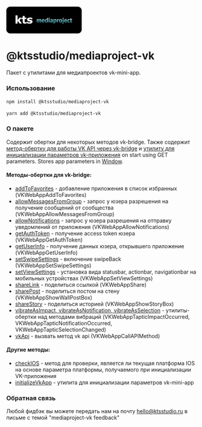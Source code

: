 ![kts](./logo.png)

# @ktsstudio/mediaproject-vk

Пакет с утилитами для медиапроектов vk-mini-app.

### Использование

`npm install @ktsstudio/mediaproject-vk`

`yarn add @ktsstudio/mediaproject-vk`

### О пакете

Содержит обертки для некоторых методов vk-bridge. Также содержит [метод-обертку для работы VK API через vk-bridge](./src/vkApi.ts) и [утилиту для инициализации параметров vk-приложения](./src/initializeVkApp.ts) on start using GET parameters. Stores app parameters in [Window](./src/types/window.ts).

#### Методы-обертки для vk-bridge:

- [addToFavorites](./src/addToFavorites.ts) - добавление приложения в список избранных (VKWebAppAddToFavorites)
- [allowMessagesFromGroup](./src/allowMessagesFromGroup.ts) - запрос у юзера разрешения на получение сообщений от сообщества (VKWebAppAllowMessagesFromGroup)
- [allowNotifications](./src/allowNotifications.ts) - запрос у юзера разрешения на отправку уведомлений от приложения (VKWebAppAllowNotifications)
- [getAuthToken](./src/getAuthToken.ts) - получение access token юзера (VKWebAppGetAuthToken)
- [getUserInfo](./src/getUserInfo.ts) - получение данных юзера, открывшего приложение (VKWebAppGetUserInfo)
- [setSwipeSettings](./src/setSwipeSettings.ts) - включение swipeBack (VKWebAppSetSwipeSettings)
- [setViewSettings](./src/setViewSettings.ts) - установка вида statusbar, actionbar, navigationbar на мобильных устройствах (VKWebAppSetViewSettings)
- [shareLink](./src/shareLink.ts) - поделиться ссылкой (VKWebAppShare)
- [sharePost](./src/sharePost.ts) - поделиться постом на стену (VKWebAppShowWallPostBox)
- [shareStory](./src/shareStory.ts) - поделиться историей (VKWebAppShowStoryBox)
- [vibrateAsImpact, vibrateAsNotification, vibrateAsSelection](./src/vibrate.ts) - утилиты-обертки над методами вибраций (VKWebAppTapticImpactOccurred, VKWebAppTapticNotificationOccurred, VKWebAppTapticSelectionChanged)
- [vkApi](./src/vkApi.ts) - вызвать метод vk api (VKWebAppCallAPIMethod)

#### Другие методы:

- [checkIOS](./src/checkIOS.ts) - метод для проверки, является ли текущая платформа IOS на основе параметра платформы, получаемого при инициализации VK-приложения
- [initializeVkApp](./src/initializeVkApp.ts) - утилита для инициализации параметров vk-mini-app

### Обратная связь

Любой фидбэк вы можете передать нам на почту [hello@ktsstudio.ru](mailto:hello@ktsstudio.ru) в письме с темой "mediaproject-vk feedback"
